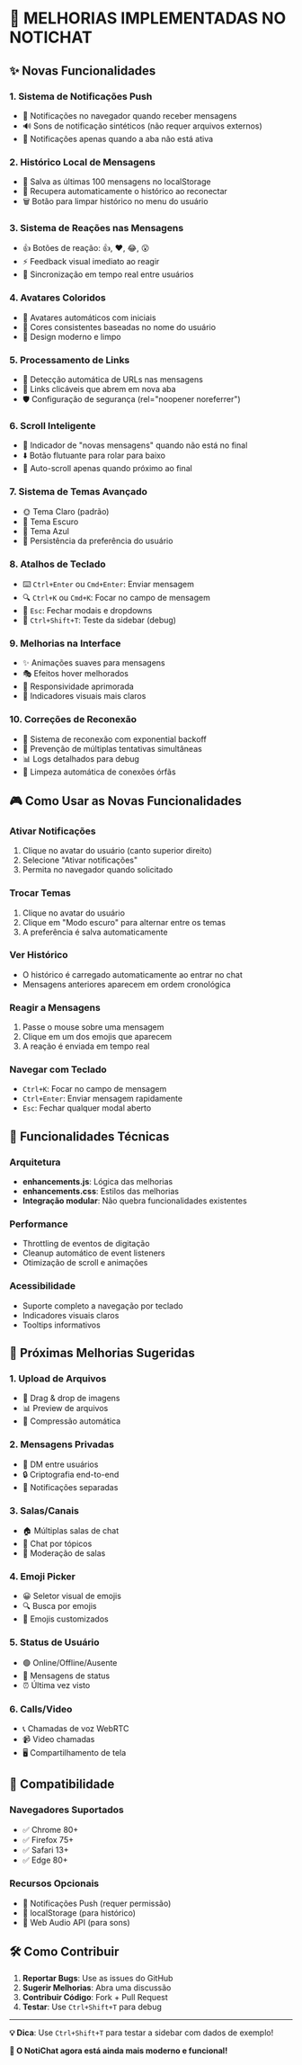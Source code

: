 # 🚀 MELHORIAS IMPLEMENTADAS NO NOTICHAT

## ✨ Novas Funcionalidades

### 1. **Sistema de Notificações Push**
- 🔔 Notificações no navegador quando receber mensagens
- 🔊 Sons de notificação sintéticos (não requer arquivos externos)
- 🎯 Notificações apenas quando a aba não está ativa

### 2. **Histórico Local de Mensagens**
- 💾 Salva as últimas 100 mensagens no localStorage
- 🔄 Recupera automaticamente o histórico ao reconectar
- 🗑️ Botão para limpar histórico no menu do usuário

### 3. **Sistema de Reações nas Mensagens**
- 👍 Botões de reação: 👍, ❤️, 😂, 😮
- ⚡ Feedback visual imediato ao reagir
- 📡 Sincronização em tempo real entre usuários

### 4. **Avatares Coloridos**
- 🎨 Avatares automáticos com iniciais
- 🌈 Cores consistentes baseadas no nome do usuário
- 💎 Design moderno e limpo

### 5. **Processamento de Links**
- 🔗 Detecção automática de URLs nas mensagens
- 🚀 Links clicáveis que abrem em nova aba
- 🛡️ Configuração de segurança (rel="noopener noreferrer")

### 6. **Scroll Inteligente**
- 📍 Indicador de "novas mensagens" quando não está no final
- ⬇️ Botão flutuante para rolar para baixo
- 🎯 Auto-scroll apenas quando próximo ao final

### 7. **Sistema de Temas Avançado**
- 🌞 Tema Claro (padrão)
- 🌙 Tema Escuro
- 🎨 Tema Azul
- 💾 Persistência da preferência do usuário

### 8. **Atalhos de Teclado**
- ⌨️ `Ctrl+Enter` ou `Cmd+Enter`: Enviar mensagem
- 🔍 `Ctrl+K` ou `Cmd+K`: Focar no campo de mensagem
- 🚪 `Esc`: Fechar modais e dropdowns
- 🧪 `Ctrl+Shift+T`: Teste da sidebar (debug)

### 9. **Melhorias na Interface**
- ✨ Animações suaves para mensagens
- 🎭 Efeitos hover melhorados
- 📱 Responsividade aprimorada
- 🎨 Indicadores visuais mais claros

### 10. **Correções de Reconexão**
- 🔄 Sistema de reconexão com exponential backoff
- 🚫 Prevenção de múltiplas tentativas simultâneas
- 📊 Logs detalhados para debug
- 🧹 Limpeza automática de conexões órfãs

## 🎮 Como Usar as Novas Funcionalidades

### Ativar Notificações
1. Clique no avatar do usuário (canto superior direito)
2. Selecione "Ativar notificações"
3. Permita no navegador quando solicitado

### Trocar Temas
1. Clique no avatar do usuário
2. Clique em "Modo escuro" para alternar entre os temas
3. A preferência é salva automaticamente

### Ver Histórico
- O histórico é carregado automaticamente ao entrar no chat
- Mensagens anteriores aparecem em ordem cronológica

### Reagir a Mensagens
1. Passe o mouse sobre uma mensagem
2. Clique em um dos emojis que aparecem
3. A reação é enviada em tempo real

### Navegar com Teclado
- `Ctrl+K`: Focar no campo de mensagem
- `Ctrl+Enter`: Enviar mensagem rapidamente
- `Esc`: Fechar qualquer modal aberto

## 🔧 Funcionalidades Técnicas

### Arquitetura
- **enhancements.js**: Lógica das melhorias
- **enhancements.css**: Estilos das melhorias
- **Integração modular**: Não quebra funcionalidades existentes

### Performance
- Throttling de eventos de digitação
- Cleanup automático de event listeners
- Otimização de scroll e animações

### Acessibilidade
- Suporte completo a navegação por teclado
- Indicadores visuais claros
- Tooltips informativos

## 🚀 Próximas Melhorias Sugeridas

### 1. **Upload de Arquivos**
- 📎 Drag & drop de imagens
- 📊 Preview de arquivos
- 💾 Compressão automática

### 2. **Mensagens Privadas**
- 💬 DM entre usuários
- 🔒 Criptografia end-to-end
- 📱 Notificações separadas

### 3. **Salas/Canais**
- 🏠 Múltiplas salas de chat
- 🎯 Chat por tópicos
- 👥 Moderação de salas

### 4. **Emoji Picker**
- 😀 Seletor visual de emojis
- 🔍 Busca por emojis
- 📝 Emojis customizados

### 5. **Status de Usuário**
- 🟢 Online/Offline/Ausente
- 💬 Mensagens de status
- ⏰ Última vez visto

### 6. **Calls/Video**
- 📞 Chamadas de voz WebRTC
- 📹 Video chamadas
- 🖥️ Compartilhamento de tela

## 📱 Compatibilidade

### Navegadores Suportados
- ✅ Chrome 80+
- ✅ Firefox 75+
- ✅ Safari 13+
- ✅ Edge 80+

### Recursos Opcionais
- 🔔 Notificações Push (requer permissão)
- 💾 localStorage (para histórico)
- 🎵 Web Audio API (para sons)

## 🛠️ Como Contribuir

1. **Reportar Bugs**: Use as issues do GitHub
2. **Sugerir Melhorias**: Abra uma discussão
3. **Contribuir Código**: Fork + Pull Request
4. **Testar**: Use `Ctrl+Shift+T` para debug

---

**💡 Dica**: Use `Ctrl+Shift+T` para testar a sidebar com dados de exemplo!

**🎉 O NotiChat agora está ainda mais moderno e funcional!**
